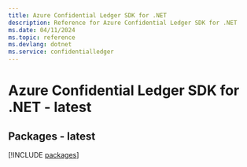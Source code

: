 ```yaml
---
title: Azure Confidential Ledger SDK for .NET
description: Reference for Azure Confidential Ledger SDK for .NET
ms.date: 04/11/2024
ms.topic: reference
ms.devlang: dotnet
ms.service: confidentialledger
---
```

# Azure Confidential Ledger SDK for .NET - latest
## Packages - latest
[!INCLUDE [packages](confidential-ledger-index.md)]